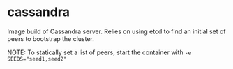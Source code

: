 # cassandra

Image build of Cassandra server. Relies on using etcd to find an initial set of peers to bootstrap the cluster.

NOTE: To statically set a list of peers, start the container with ```-e SEEDS="seed1,seed2"```
